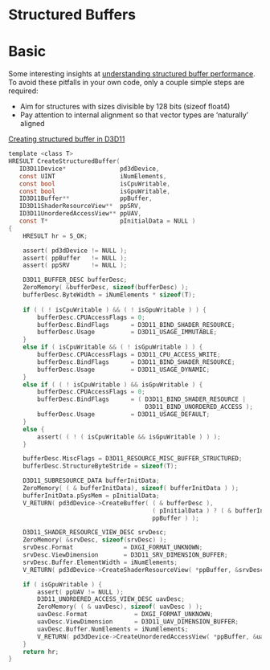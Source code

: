 # Structured Buffers

# Basic

Some interesting insights at [understanding structured buffer performance](https://developer.nvidia.com/content/understanding-structured-buffer-performance).
To avoid these pitfalls in your own code, only a couple simple steps are required:

- Aim for structures with sizes divisible by 128 bits (sizeof float4)
- Pay attention to internal alignment so that vector types are ‘naturally’ aligned

[Creating structured buffer in D3D11](http://d.hatena.ne.jp/hanecci/20111126/1322332593)
```c
template <class T>
HRESULT CreateStructuredBuffer(
   ID3D11Device*               pd3dDevice,
   const UINT                  iNumElements,
   const bool                  isCpuWritable,
   const bool                  isGpuWritable,
   ID3D11Buffer**              ppBuffer,
   ID3D11ShaderResourceView**  ppSRV,
   ID3D11UnorderedAccessView** ppUAV,
   const T*                    pInitialData = NULL )
{
    HRESULT hr = S_OK;

    assert( pd3dDevice != NULL );
    assert( ppBuffer   != NULL );
    assert( ppSRV      != NULL );

    D3D11_BUFFER_DESC bufferDesc;
    ZeroMemory( &bufferDesc, sizeof(bufferDesc) );
    bufferDesc.ByteWidth = iNumElements * sizeof(T);
    
    if ( ( ! isCpuWritable ) && ( ! isGpuWritable ) ) {
        bufferDesc.CPUAccessFlags = 0;
        bufferDesc.BindFlags      = D3D11_BIND_SHADER_RESOURCE;
        bufferDesc.Usage          = D3D11_USAGE_IMMUTABLE;
    }
    else if ( isCpuWritable && ( ! isGpuWritable ) ) {
        bufferDesc.CPUAccessFlags = D3D11_CPU_ACCESS_WRITE;
        bufferDesc.BindFlags      = D3D11_BIND_SHADER_RESOURCE;
        bufferDesc.Usage          = D3D11_USAGE_DYNAMIC;
    }
    else if ( ( ! isCpuWritable ) && isGpuWritable ) {
        bufferDesc.CPUAccessFlags = 0;
        bufferDesc.BindFlags      = ( D3D11_BIND_SHADER_RESOURCE |
                                      D3D11_BIND_UNORDERED_ACCESS );
        bufferDesc.Usage          = D3D11_USAGE_DEFAULT;
    }
    else {
        assert( ( ! ( isCpuWritable && isGpuWritable ) ) );
    }

    bufferDesc.MiscFlags = D3D11_RESOURCE_MISC_BUFFER_STRUCTURED;
    bufferDesc.StructureByteStride = sizeof(T);

    D3D11_SUBRESOURCE_DATA bufferInitData;
    ZeroMemory( ( & bufferInitData), sizeof( bufferInitData ) );
    bufferInitData.pSysMem = pInitialData;
    V_RETURN( pd3dDevice->CreateBuffer( ( & bufferDesc ),
                                        ( pInitialData ) ? ( & bufferInitData ) : NULL,
                                        ppBuffer ) );

    D3D11_SHADER_RESOURCE_VIEW_DESC srvDesc;
    ZeroMemory( &srvDesc, sizeof(srvDesc) );
    srvDesc.Format              = DXGI_FORMAT_UNKNOWN;
    srvDesc.ViewDimension       = D3D11_SRV_DIMENSION_BUFFER;
    srvDesc.Buffer.ElementWidth = iNumElements;
    V_RETURN( pd3dDevice->CreateShaderResourceView( *ppBuffer, &srvDesc, ppSRV ) );

    if ( isGpuWritable ) {
        assert( ppUAV != NULL );
        D3D11_UNORDERED_ACCESS_VIEW_DESC uavDesc;
        ZeroMemory( ( & uavDesc), sizeof( uavDesc ) );
        uavDesc.Format             = DXGI_FORMAT_UNKNOWN;
        uavDesc.ViewDimension      = D3D11_UAV_DIMENSION_BUFFER;
        uavDesc.Buffer.NumElements = iNumElements;
        V_RETURN( pd3dDevice->CreateUnorderedAccessView( *ppBuffer, &uavDesc, ppUAV ) );
    }
    return hr;
}
```
